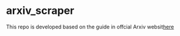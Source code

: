 # arxiv_scraper

This repo is developed based on the guide in offcial Arxiv websit[here](https://info.arxiv.org/help/api/user-manual.html)

